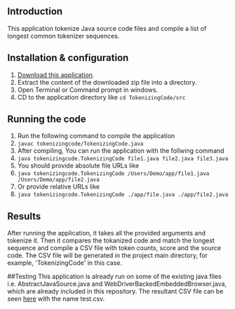 ## Introduction
This application tokenize Java source code files and compile a list of longest common tokenizer sequences.

## Installation & configuration
1. [Download this application](https://github.com/salmansherin29/Task-2/archive/master.zip).
2. Extract the content of the downloaded zip file into a directory.
3. Open Terminal or Command prompt in windows.
4. CD to the application directory like `cd TokenizingCode/src`

## Running the code
1. Run the following command to compile the application
2. `javac tokenizingcode/TokenizingCode.java`
3. After compiling, You can run the application with the follwing command
4. `java tokenizingcode.TokenizingCode file1.java file2.java file3.java`
5. You should provide absolute file URLs like
6. `java tokenizingcode.TokenizingCode /Users/Demo/app/file1.java /Users/Demo/app/file2.java`
7. Or provide relative URLs like
8. `java tokenizingcode.TokenizingCode ./app/file.java ./app/file2.java`

## Results
After running the application, it takes all the provided arguments and tokenize it. Then it compares the tokanized code and match the longest sequence and compile a CSV file with token counts, score and the source code. The CSV file will be generated in the project main directory, for example, 'TokenizingCode' in this case.

##Testing
This application is already run on some of the existing java files i.e. AbstractJavaSource.java and WebDriverBackedEmbeddedBrowser.java, which are already included in this repository. The resultant CSV file can be seen [here](https://github.com/salmansherin29/Task-2/tree/master/TokenizingCode) with the name test.csv.

